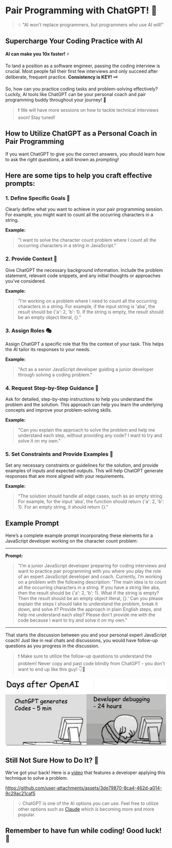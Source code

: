 # Pair Programming with ChatGPT! 🚀

> 💡 "AI won't replace programmers, but programmers who use AI will!"

## Supercharge Your Coding Practice with AI

**AI can make you 10x faster!** ⚡

To land a position as a software engineer, passing the coding interview is crucial. Most people fail their first few interviews and only succeed after deliberate, frequent practice. **Consistency is KEY!** 🗝️

So, how can you practice coding tasks and problem-solving effectively? Luckily, AI tools like ChatGPT can be your personal coach and pair programming buddy throughout your journey! 🤖

> ❗️ We will have more sessions on how to tackle technical interviews soon! Stay tuned!

## How to Utilize ChatGPT as a Personal Coach in Pair Programming

If you want ChatGPT to give you the correct answers, you should learn how to ask the _right questions_, a skill known as _prompting_!

## Here are some tips to help you craft effective prompts:

### 1. Define Specific Goals 🎯

Clearly define what you want to achieve in your pair programming session. For example, you might want to count all the occurring characters in a string.

**Example:**

> "I want to solve the character count problem where I count all the occurring characters in a string in JavaScript."

### 2. Provide Context 📝

Give ChatGPT the necessary background information. Include the problem statement, relevant code snippets, and any initial thoughts or approaches you’ve considered.

**Example:**

> "I’m working on a problem where I need to count all the occurring characters in a string. For example, if the input string is 'aba', the result should be {'a': 2, 'b': 1}. If the string is empty, the result should be an empty object literal, {}."

### 3. Assign Roles 🎭

Assign ChatGPT a specific role that fits the context of your task. This helps the AI tailor its responses to your needs.

**Example:**

> "Act as a senior JavaScript developer guiding a junior developer through solving a coding problem."

### 4. Request Step-by-Step Guidance 🧩

Ask for detailed, step-by-step instructions to help you understand the problem and the solution. This approach can help you learn the underlying concepts and improve your problem-solving skills.

**Example:**

> "Can you explain the approach to solve the problem and help me understand each step, without providing any code? I want to try and solve it on my own."

### 5. Set Constraints and Provide Examples 🚧

Set any necessary constraints or guidelines for the solution, and provide examples of inputs and expected outputs. This will help ChatGPT generate responses that are more aligned with your requirements.

**Example:**

> "The solution should handle all edge cases, such as an empty string. For example, for the input 'aba', the function should return {'a': 2, 'b': 1}. For an empty string, it should return {}."

## Example Prompt

Here’s a complete example prompt incorporating these elements for a JavaScript developer working on the character count problem:

---

**Prompt:**

> "I’m a junior JavaScript developer preparing for coding interviews and want to practice pair programming with you where you play the role of an expert JavaScript developer and coach. Currently, I’m working on a problem with the following description:
> 'The main idea is to count all the occurring characters in a string. If you have a string like aba, then the result should be {'a': 2, 'b': 1}. What if the string is empty? Then the result should be an empty object literal, {}.' Can you please explain the steps I should take to understand the problem, break it down, and solve it? Provide the approach in plain English steps, and help me understand each step? Please don't provide me with the code because I want to try and solve it on my own."

---

That starts the discussion between you and your personal expert JavaScript coach! Just like in real chats and discussions, you would have follow-up questions as you progress in the discussion.

> ❗️ Make sure to utilize the follow-up questions to understand the problem! Never copy and past code blindly from ChatGPT - you don't want to end up like this guy! 👇🤭

![Meme](./assets/meme.png)

[video]: https://github.com/user-attachments/assets/3de79870-8ca4-462d-a014-9c29ac21caf5
[Claude]: https://claude.ai/

## Still Not Sure How to Do It? 🤔

We’ve got your back! Here is a [video] that features a developer applying this technique to solve a problem.

https://github.com/user-attachments/assets/3de79870-8ca4-462d-a014-9c29ac21caf5

> 💡 ChatGPT is one of the AI options you can use. Feel free to utilize other options such as [Claude] which is becoming more and more popular.

## Remember to have fun while coding! Good luck! 🚀
